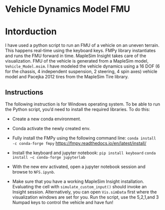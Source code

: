 # Vehicle Dynamics Model FMU 
# Intorduction
I have used a python script to run an FMU of a vehicle on an uneven terrain. This happens real-time using the keyboard keys. 
FMPy library instantiates and runs the FMU forward in time. 
MapleSim Insight takes care of the visualization. 
FMU of the vehicle is generated from a MapleSim model, `Vehicle_Model.msim`.
I have modeled the vehicle dynamics using a 16 DOF (6 for the chassis, 4 independent suspension, 2 steering, 4 spin axes) vehicle model and Pacejka 2012 tires from the MapleSim Tire library.

## Instructions
The following instruction is for Windows operating system. To be able to run the Python script, you’d need to install the required libraries. To do this:
* Create a new conda environment.
* Conda activate the newly created env.
* Fully install the FMPy using the following command line:
`conda install -c conda-forge fmpy`
https://fmpy.readthedocs.io/en/latest/install/
* Install the keyboard and jupyter notebook:
`pip install keyboard`
`conda install –c conda-forge jupyterlab`

* With the new env activated, open a jupyter notebook session and browse to `NFS.ipynb`.
* Make sure that you have a working MapleSim Insight installation. Evaluating the cell with `simulate_custom_input()` should invoke an Insight session. Alternatively, you can open `Vis.simData` first where the visualization windows are set for you. Run the script, use the 5,2,1,and 3 Numpad keys to control the vehicle and have fun!
